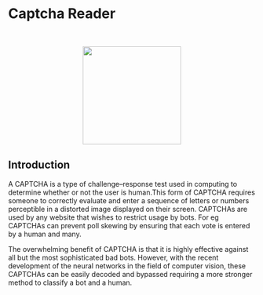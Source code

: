 # Captcha Reader
</br>
<p align="center">
  <img src="http://www.captcha.net/images/recaptcha-example.gif" height="200"/>
</p>

## Introduction 

A CAPTCHA is a type of challenge–response test used in computing to determine whether or not the user is human.This form of CAPTCHA requires someone to correctly evaluate and enter a sequence of letters or numbers perceptible in a distorted image displayed on their screen. CAPTCHAs are used by any website that wishes to restrict usage by bots. For eg CAPTCHAs can prevent poll skewing by ensuring that each vote is entered by a human and many.

The overwhelming benefit of CAPTCHA is that it is highly effective against all but the most sophisticated bad bots. However, with the recent development of the neural networks in the field of computer vision, these CAPTCHAs can be easily decoded and bypassed requiring a more stronger method to classify a bot and a human.
